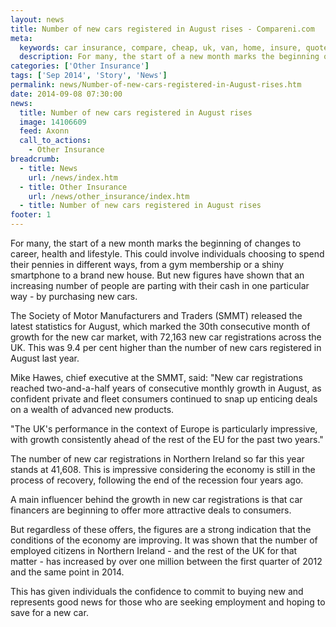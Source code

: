 ```yaml
---
layout: news
title: Number of new cars registered in August rises - Compareni.com
meta:
  keywords: car insurance, compare, cheap, uk, van, home, insure, quotes, online, comparison, bike, loans, life
  description: For many, the start of a new month marks the beginning of changes to career, health and lifestyle
categories: ['Other Insurance']
tags: ['Sep 2014', 'Story', 'News']
permalink: news/Number-of-new-cars-registered-in-August-rises.htm
date: 2014-09-08 07:30:00
news:
  title: Number of new cars registered in August rises
  image: 14106609
  feed: Axonn
  call_to_actions:
    - Other Insurance
breadcrumb:
  - title: News
    url: /news/index.htm
  - title: Other Insurance
    url: /news/other_insurance/index.htm
  - title: Number of new cars registered in August rises
footer: 1
---
```


For many, the start of a new month marks the beginning of changes to career, health and lifestyle. This could involve individuals choosing to spend their pennies in different ways, from a gym membership or a shiny smartphone to a brand new house. But new figures have shown that an increasing number of people are parting with their cash in one particular way - by purchasing new cars.

The Society of Motor Manufacturers and Traders (SMMT) released the latest statistics for August, which marked the 30th consecutive month of growth for the new car market, with 72,163 new car registrations across the UK. This was 9.4 per cent higher than the number of new cars registered in August last year.

Mike Hawes, chief executive at the SMMT, said: &quot;New car registrations reached two-and-a-half years of consecutive monthly growth in August, as confident private and fleet consumers continued to snap up enticing deals on a wealth of advanced new products.

&quot;The UK&#39;s performance in the context of Europe is particularly impressive, with growth consistently ahead of the rest of the EU for the past two years.&quot;

The number of new car registrations in Northern Ireland so far this year stands at 41,608. This is impressive considering the economy is still in the process of recovery, following the end of the recession four years ago.

A main influencer behind the growth in new car registrations is that car financers are beginning to offer more attractive deals to consumers.

But regardless of these offers, the figures are a strong indication that the conditions of the economy are improving. It was shown that the number of employed citizens in Northern Ireland - and the rest of the UK for that matter - has increased by over one million between the first quarter of 2012 and the same point in 2014.

This has given individuals the confidence to commit to buying new and represents good news for those who are seeking employment and hoping to save for a new car. &nbsp;
